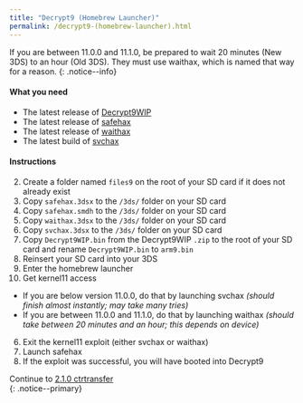 ```yaml
---
title: "Decrypt9 (Homebrew Launcher)"
permalink: /decrypt9-(homebrew-launcher).html
---
```


If you are between 11.0.0 and 11.1.0, be prepared to wait 20 minutes (New 3DS) to an hour (Old 3DS). They must use waithax, which is named that way for a reason.
{: .notice--info}

#### What you need

* The latest release of [Decrypt9WIP](https://github.com/d0k3/Decrypt9WIP/releases/latest/)
* The latest release of [safehax](https://github.com/TiniVi/safehax/releases/latest/)
* The latest release of [waithax](https://github.com/Mrrraou/waithax/releases/latest)
* The latest build of [svchax](images/svchax.3dsx)

#### Instructions

2. Create a folder named `files9` on the root of your SD card if it does not already exist
3. Copy `safehax.3dsx` to the `/3ds/` folder on your SD card
4. Copy `safehax.smdh` to the `/3ds/` folder on your SD card
4. Copy `waithax.3dsx` to the `/3ds/` folder on your SD card
5. Copy `svchax.3dsx` to the `/3ds/` folder on your SD card
3. Copy `Decrypt9WIP.bin` from the Decrypt9WIP `.zip` to the root of your SD card and rename `Decrypt9WIP.bin` to `arm9.bin`
3. Reinsert your SD card into your 3DS
4. Enter the homebrew launcher
5. Get kernel11 access
  + If you are below version 11.0.0, do that by launching svchax *(should finish almost instantly; may take many tries)*
  + If you are between 11.0.0 and 11.1.0, do that by launching waithax *(should take between 20 minutes and an hour; this depends on device)*
6. Exit the kernel11 exploit (either svchax or waithax)
4. Launch safehax
4. If the exploit was successful, you will have booted into Decrypt9

Continue to [2.1.0 ctrtransfer](2.1.0-ctrtransfer)    
{: .notice--primary}
